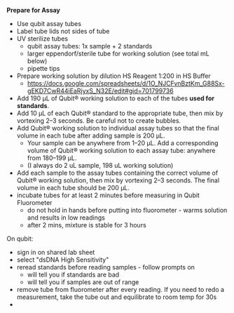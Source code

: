 **Prepare for Assay** 
- Use qubit assay tubes
- Label tube lids not sides of tube
- UV sterilize tubes 
	- qubit assay tubes: 1x sample + 2 standards
	- larger eppendorf/sterile tube for working solution (see total mL below)
	- pipette tips 
- Prepare working solution by dilution HS Reagent 1:200 in HS Buffer
	- https://docs.google.com/spreadsheets/d/1O_NJCFvnBztKm_G88Sx-gEKD7CwR44iEaRjyxS_N32E/edit#gid=701799736
- Add 190 µL of Qubit® working solution to each of the tubes **used for standards**.
- Add 10 µL of each Qubit® standard to the appropriate tube, then mix by vortexing 2–3 seconds. Be careful not to create bubbles.
- Add Qubit® working solution to individual assay tubes so that the final volume in each tube after adding sample is 200 µL.
	- Your sample can be anywhere from 1–20 µL. Add a corresponding volume of Qubit® working solution to each assay tube: anywhere from 180–199 µL.
	- (I always do 2 uL sample, 198 uL working solution)
-  Add each sample to the assay tubes containing the correct volume of Qubit® working solution, then mix by vortexing 2–3 seconds. The final volume in each tube should be 200 µL.
- incubate tubes for at least 2 minutes before measuring in Qubit Fluorometer 
	- do not hold in hands before putting into fluorometer - warms solution and results in low readings 
	- after 2 mins, mixture is stable for 3 hours

On qubit:
- sign in on shared lab sheet 
- select "dsDNA High Sensitivity"
- reread standards before reading samples - follow prompts on 
	- will tell you if standards are bad 
	- will tell you if samples are out of range 
- remove tube from fluorometer after every reading. If you need to redo a measurement, take the tube out and equilibrate to room temp for 30s
- 